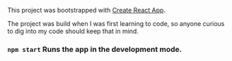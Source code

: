 This project was bootstrapped with [Create React App](https://github.com/facebook/create-react-app).

The project was build when I was first learning to code, so anyone curious to dig into my code should keep that in mind. 
### `npm start` Runs the app in the development mode.<br>

